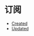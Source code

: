 # 订阅
- [Created](http://laiyierjiangsu.github.io/feed_rss_created.xml)
- [Updated](http://laiyierjiangsu.github.io/feed_rss_updated.xml)
